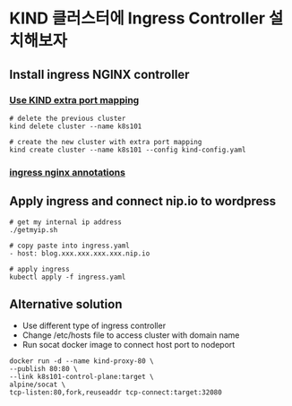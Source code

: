# KIND 클러스터에 Ingress Controller 설치해보자

## Install ingress NGINX controller

### [Use KIND extra port mapping](https://kind.sigs.k8s.io/docs/user/ingress/)

```
# delete the previous cluster
kind delete cluster --name k8s101

# create the new cluster with extra port mapping
kind create cluster --name k8s101 --config kind-config.yaml
```

### [ingress nginx annotations](https://kubernetes.github.io/ingress-nginx/user-guide/nginx-configuration/annotations/)

## Apply ingress and connect nip.io to wordpress
```
# get my internal ip address
./getmyip.sh

# copy paste into ingress.yaml 
- host: blog.xxx.xxx.xxx.xxx.nip.io

# apply ingress
kubectl apply -f ingress.yaml
```

## Alternative solution

* Use different type of ingress controller
* Change /etc/hosts file to access cluster with domain name
* Run socat docker image to connect host port to nodeport
```
docker run -d --name kind-proxy-80 \
--publish 80:80 \
--link k8s101-control-plane:target \
alpine/socat \
tcp-listen:80,fork,reuseaddr tcp-connect:target:32080
```
